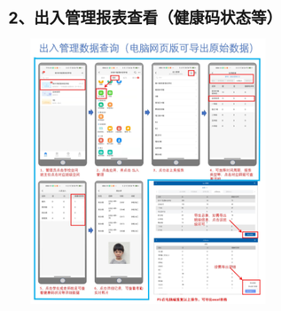 # 2、出入管理报表查看（健康码状态等）

<figure><img src=".gitbook/assets/出入管理数据查询（电脑端可导出excel表格）.jpg" alt=""><figcaption></figcaption></figure>
